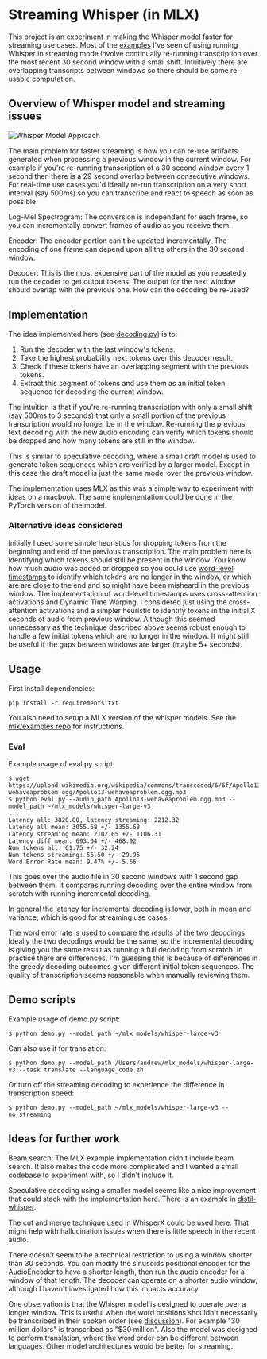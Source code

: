 # Streaming Whisper (in MLX)

This project is an experiment in making the Whisper model faster for streaming use cases. Most of the [examples](https://github.com/openai/whisper/discussions/2) I've seen of using running Whisper in streaming mode involve continually re-running transcription over the most recent 30 second window with a small shift. Intuitively there are overlapping transcripts between windows so there should be some re-usable computation.

## Overview of Whisper model and streaming issues

![Whisper Model Approach](https://raw.githubusercontent.com/openai/whisper/main/approach.png)

The main problem for faster streaming is how you can re-use artifacts generated when processing a previous window in the current window. For example if you're re-running transcription of a 30 second window every 1 second then there is a 29 second overlap between consecutive windows. For real-time use cases you'd ideally re-run transcription on a very short interval (say 500ms) so you can transcribe and react to speech as soon as possible.

Log-Mel Spectrogram: The conversion is independent for each frame, so you can incrementally convert frames of audio as you receive them.

Encoder: The encoder portion can't be updated incrementally. The encoding of one frame can depend upon all the others in the 30 second window.

Decoder: This is the most expensive part of the model as you repeatedly run the decoder to get output tokens. The output for the next window should overlap with the previous one. How can the decoding be re-used?

## Implementation

The idea implemented here (see [decoding.py](decoding.py#L210)) is to:
1. Run the decoder with the last window's tokens.
2. Take the highest probability next tokens over this decoder result.
3. Check if these tokens have an overlapping segment with the previous tokens.
4. Extract this segment of tokens and use them as an initial token sequence for decoding the current window.

The intuition is that if you're re-running transcription with only a small shift (say 500ms to 3 seconds) that only a small portion of the previous transcription would no longer be in the window. Re-running the previous text decoding with the new audio encoding can verify which tokens should be dropped and how many tokens are still in the window.

This is similar to speculative decoding, where a small draft model is used to generate token sequences which are verified by a larger model. Except in this case the draft model is just the same model over the previous window.

The implementation uses MLX as this was a simple way to experiment with ideas on a macbook. The same implementation could be done in the PyTorch version of the model.

### Alternative ideas considered

Initially I used some simple heuristics for dropping tokens from the beginning and end of the previous transcription. The main problem here is identifying which tokens should still be present in the window. You know how much audio was added or dropped so you could use [word-level timestamps](https://github.com/openai/whisper/discussions/813) to identify which tokens are no longer in the window, or which are are close to the end and so might have been misheard in the previous window. The implementation of word-level timestamps uses cross-attention activations and Dynamic Time Warping. I considered just using the cross-attention activations and a simpler heuristic to identify tokens in the initial X seconds of audio from previous window. Although this seemed unnecessary as the  technique described above seems robust enough to handle a few initial tokens which are no longer in the window. It might still be useful if the gaps between windows are larger (maybe 5+ seconds).

## Usage

First install dependencies:

```
pip install -r requirements.txt
```

You also need to setup a MLX version of the whisper models. See the [mlx/examples repo](https://github.com/ml-explore/mlx-examples/tree/main/whisper) for instructions.

### Eval

Example usage of eval.py script:

```
$ wget https://upload.wikimedia.org/wikipedia/commons/transcoded/6/6f/Apollo13-wehaveaproblem.ogg/Apollo13-wehaveaproblem.ogg.mp3 
$ python eval.py --audio_path Apollo13-wehaveaproblem.ogg.mp3 --model_path ~/mlx_models/whisper-large-v3
...
Latency all: 3820.00, latency streaming: 2212.32
Latency all mean: 3055.68 +/- 1355.68
Latency streaming mean: 2102.05 +/- 1106.31
Latency diff mean: 693.04 +/- 468.92
Num tokens all: 61.75 +/- 32.24
Num tokens streaming: 56.50 +/- 29.95
Word Error Rate mean: 9.47% +/- 5.66
```

This goes over the audio file in 30 second windows with 1 second gap between them. It compares running decoding over the entire window from scratch with running incremental decoding.

In general the latency for incremental decoding is lower, both in mean and variance, which is good for streaming use cases.

The word error rate is used to compare the results of the two decodings. Ideally the two decodings would be the same, so the incremental decoding is giving you the same result as running a full decoding from scratch. In practice there are differences. I'm guessing this is because of differences in the greedy decoding outcomes given different initial token sequences. The quality of transcription seems reasonable when manually reviewing them.

## Demo scripts

Example usage of demo.py script:

```
$ python demo.py --model_path ~/mlx_models/whisper-large-v3
```

Can also use it for translation:

```
$ python demo.py --model_path /Users/andrew/mlx_models/whisper-large-v3 --task translate --language_code zh
```

Or turn off the streaming decoding to experience the difference in transcription speed:

```
$ python demo.py --model_path ~/mlx_models/whisper-large-v3 --no_streaming
```

## Ideas for further work

Beam search: The MLX example implementation didn't include beam search. It also makes the code more complicated and I wanted a small codebase to experiment with, so I didn't include it.

Speculative decoding using a smaller model seems like a nice improvement that could stack with the implementation here. There is an example in [distil-whisper](https://github.com/huggingface/distil-whisper).

The cut and merge technique used in [WhisperX](https://github.com/m-bain/whisperX) could be used here. That might help with hallucination issues when there is little speech in the recent audio.

There doesn't seem to be a technical restriction to using a window shorter than 30 seconds. You can modify the sinusoids positional encoder for the AudioEncoder to have a shorter length, then run the audio encoder for a window of that length. The decoder can operate on a shorter audio window, although I haven't investigated how this impacts accuracy.

One observation is that the Whisper model is designed to operate over a longer window. This is useful when the word positions shouldn't necessarily be transcribed in their spoken order (see [discussion](https://github.com/openai/whisper/discussions/943#discussion-4836042)). For example "30 million dollars" is transcribed as "$30 million". Also the model was designed to perform translation, where the word order can be different between languages. Other model architectures would be better for streaming.